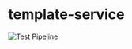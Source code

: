 # template-service

![Test Pipeline](https://github.com/XAI-Demonstrator/template-service/workflows/Test%20Pipeline/badge.svg)
